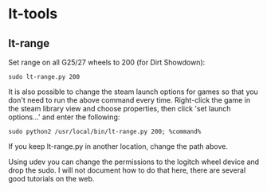 # lt-tools


## lt-range

Set range on all G25/27 wheels to 200 (for Dirt Showdown):

```
sudo lt-range.py 200
```

It is also possible to change the steam launch options for games so that you don't need to run the above command every time. Right-click the game in the steam library view and choose properties, then click 'set launch options...' and enter the following:

```
sudo python2 /usr/local/bin/lt-range.py 200; %command%
```

If you keep lt-range.py in another location, change the path above.

Using udev you can change the permissions to the logitch wheel device and drop the sudo. I will not document how to do that here, there are several good tutorials on the web.
